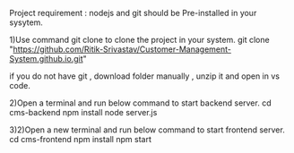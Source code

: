 Project requirement : nodejs and git should be Pre-installed in your sysytem.

1)Use command git clone to clone the project in your system.
git clone "https://github.com/Ritik-Srivastav/Customer-Management-System.github.io.git"

if you do not have git , download folder manually , unzip it and open in vs code.

2)Open a terminal and run below command to start backend server.
cd cms-backend
npm install
node server.js

3)2)Open a new terminal and run below command to start frontend server.
cd cms-frontend
npm install
npm start
